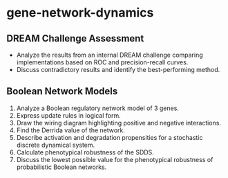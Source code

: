 # gene-network-dynamics


## DREAM Challenge Assessment
- Analyze the results from an internal DREAM challenge comparing implementations based on ROC and precision-recall curves.
- Discuss contradictory results and identify the best-performing method.

## Boolean Network Models
1. Analyze a Boolean regulatory network model of 3 genes.
2. Express update rules in logical form.
3. Draw the wiring diagram highlighting positive and negative interactions.
4. Find the Derrida value of the network.
5. Describe activation and degradation propensities for a stochastic discrete dynamical system.
6. Calculate phenotypical robustness of the SDDS.
7. Discuss the lowest possible value for the phenotypical robustness of probabilistic Boolean networks.
